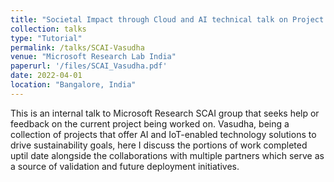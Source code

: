 ```yaml
---
title: "Societal Impact through Cloud and AI technical talk on Project Vasudha"
collection: talks
type: "Tutorial"
permalink: /talks/SCAI-Vasudha
venue: "Microsoft Research Lab India"
paperurl: '/files/SCAI_Vasudha.pdf'
date: 2022-04-01
location: "Bangalore, India"
---
```


This is an internal talk to Microsoft Research SCAI group that seeks help or feedback on the current project being worked on. Vasudha, being a collection of projects that offer AI and IoT-enabled technology solutions to drive sustainability goals, here I discuss the portions of work completed uptil date alongside the collaborations with multiple partners which serve as a source of validation and future deployment initiatives.
